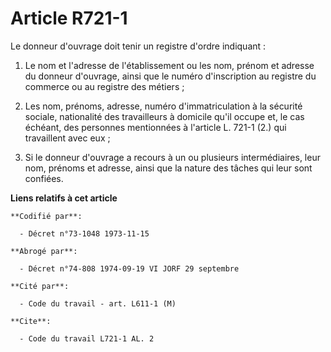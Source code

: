 # Article R721-1

Le donneur d'ouvrage doit tenir un registre d'ordre indiquant :

1. Le nom et l'adresse de l'établissement ou les nom, prénom et adresse du donneur d'ouvrage, ainsi que le numéro
d'inscription au registre du commerce ou au registre des métiers ;

2. Les nom, prénoms, adresse, numéro d'immatriculation à la sécurité sociale, nationalité des travailleurs à domicile qu'il
occupe et, le cas échéant, des personnes mentionnées à l'article L. 721-1 (2.) qui travaillent avec eux ;

3. Si le donneur d'ouvrage a recours à un ou plusieurs intermédiaires, leur nom, prénoms et adresse, ainsi que la nature des
tâches qui leur sont confiées.

**Liens relatifs à cet article**

	**Codifié par**:

	  - Décret n°73-1048 1973-11-15

	**Abrogé par**:

	  - Décret n°74-808 1974-09-19 VI JORF 29 septembre

	**Cité par**:

	  - Code du travail - art. L611-1 (M)

	**Cite**:

	  - Code du travail L721-1 AL. 2
